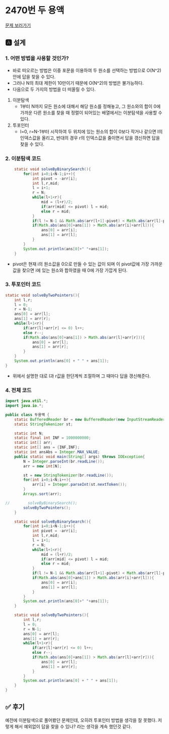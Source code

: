 # 2470번 두 용액
[문제 보러가기](https://www.acmicpc.net/problem/2470)

## 🅰 설계

### 1. 어떤 방법을 사용할 것인가?
- 바로 떠오르는 방법은 이중 포문을 이용하여 두 원소를 선택하는 방법으로 O(N^2)안에 답을 찾을 수 있다.
- 그러나 N의 최대 제한이 10만이기 때문에 O(N^2)의 방법은 불가능하다.
- 다음으로 두 가지의 방법을 더 떠올릴 수 있다.
1. 이분탐색
   - 1부터 N까지 모든 원소에 대해서 해당 원소를 정해놓고, 그 원소와의 합이 0에 가까운 다른 원소를 찾을 때 정렬이 되어있는 배열에서는 이분탐색을 사용할 수 있다.
2. 투포인터
   - l=0, r=N-1부터 시작하여 두 위치에 있는 원소의 합이 0보다 작거나 같으면 l의 인덱스값을 올리고, 반대의 경우 r의 인덱스값을 줄이면서 답을 갱신하면 답을 찾을 수 있다.
    
### 2. 이분탐색 코드
```java
    static void solveByBinarySearch(){
        for(int i=0;i<N-1;i++){
            int pivot = -arr[i];
            int l,r,mid;
            l = i+1;
            r = N;
            while(l+1<r){
                mid = (l+r)/2;
                if(arr[mid] <= pivot) l = mid;
                else r = mid;
            }
            if(l != N-1 && Math.abs(arr[l+1]-pivot) < Math.abs(arr[l]-pivot)) l++;
            if(Math.abs(ans[0]+ans[1]) > Math.abs(arr[i]+arr[l])){
                ans[0] = arr[i];
                ans[1] = arr[l];
            }
        }
        System.out.println(ans[0]+" "+ans[1]);
    }
```
- pivot은 현재 i의 원소값을 0으로 만들 수 있는 값이 되며 이 pivot값에 가장 가까운 값을 찾으면 i에 있는 원소와 합하였을 때 0에 가장 가깝게 된다.

### 3. 투포인터 코드
```java
static void solveByTwoPointers(){
    int l,r;
    l = 0;
    r = N-1;
    ans[0] = arr[l];
    ans[1] = arr[r];
    while(l+1<r){
        if(arr[l]+arr[r] <= 0) l++;
        else r--;
        if(Math.abs(ans[0]+ans[1]) > Math.abs(arr[l]+arr[r])){
            ans[0] = arr[l];
            ans[1] = arr[r];
        }
    }
    System.out.println(ans[0] + " " + ans[1]);
}
```
- 위에서 설명한 대로 l과 r값을 한단계씩 조절하며 그 때마다 답을 갱신해준다.

### 4. 전체 코드

```java
import java.util.*;
import java.io.*;

public class 두용액 {
    static BufferedReader br = new BufferedReader(new InputStreamReader(System.in));
    static StringTokenizer st;

    static int N;
    static final int INF = 1000000000;
    static int[] arr;
    static int[] ans = {INF,INF};
    static int ansAbs = Integer.MAX_VALUE;
    public static void main(String[] args) throws IOException{
        N = Integer.parseInt(br.readLine());
        arr = new int[N];

        st = new StringTokenizer(br.readLine());
        for(int i=0;i<N;i++){
            arr[i] = Integer.parseInt(st.nextToken());
        }
        Arrays.sort(arr);

//        solveByBinarySearch();
        solveByTwoPointers();
    }

    static void solveByBinarySearch(){
        for(int i=0;i<N-1;i++){
            int pivot = -arr[i];
            int l,r,mid;
            l = i+1;
            r = N;
            while(l+1<r){
                mid = (l+r)/2;
                if(arr[mid] <= pivot) l = mid;
                else r = mid;
            }
            if(l != N-1 && Math.abs(arr[l+1]-pivot) < Math.abs(arr[l]-pivot)) l++;
            if(Math.abs(ans[0]+ans[1]) > Math.abs(arr[i]+arr[l])){
                ans[0] = arr[i];
                ans[1] = arr[l];
            }
        }
        System.out.println(ans[0]+" "+ans[1]);
    }

    static void solveByTwoPointers(){
        int l,r;
        l = 0;
        r = N-1;
        ans[0] = arr[l];
        ans[1] = arr[r];
        while(l+1<r){
            if(arr[l]+arr[r] <= 0) l++;
            else r--;
            if(Math.abs(ans[0]+ans[1]) > Math.abs(arr[l]+arr[r])){
                ans[0] = arr[l];
                ans[1] = arr[r];
            }
        }
        System.out.println(ans[0] + " " + ans[1]);
    }
}

```

## ✅ 후기
예전에 이분탐색으로 풀어봤던 문제인데, 오히려 투포인터 방법을 생각을 잘 못했다. 저렇게 해서 예외없이 답을 찾을 수 있나? 라는 생각을 계속 했던것 같다.